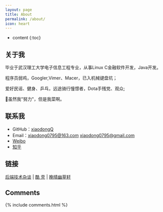 ```yaml
---
layout: page
title: About
permalink: /about/
icon: heart
---
```


* content
{:toc}

## 关于我

毕业于武汉理工大学电子信息工程专业，从事Linux C金融软件开发，Java开发。

程序员弱鸡，Googler,Vimer、Macer，已入机械键盘坑；

爱好民谣、健身、乒乓，远途骑行憧憬者，Dota手残党、观众;

虽然我"努力"，但是我菜啊。

## 联系我

* GitHub：[xiaodongQ](https://github.com/Gaohaoyang)
* Email：xiaodong0795@163.com
         xiaodong0795@gmail.com
* [Weibo](http://weibo.com/1830793531)
* [知乎](https://www.zhihu.com/people/jxxd)

## 链接

[后端技术杂谈](http://www.rowkey.me/) \| [酷 壳](http://coolshell.cn/) \| [晚晴幽草轩](http://www.jeffjade.com/)

## Comments

{% include comments.html %}
